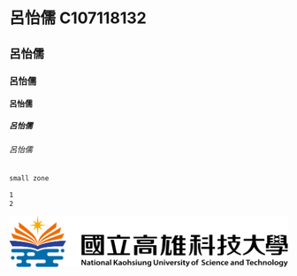 # 呂怡儒 C107118132 
## 呂怡儒
### 呂怡儒
#### 呂怡儒
##### 呂怡儒
###### 呂怡儒

`small zone`

```
1
2
```

![NKUST](nkust.png)

